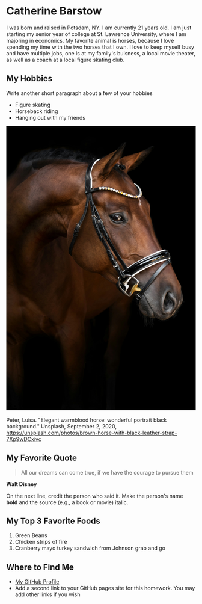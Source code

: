 # Catherine Barstow
I was born and raised in Potsdam, NY.  I am currently 21 years old.  I am just starting my senior year of college at St. Lawrence University, where I am majoring in economics.  My favorite animal is horses, because I love spending my time with the two horses that I own.  I love to keep myself busy and have multiple jobs, one is at my family's buisness, a local movie theater, as well as a coach at a local figure skating club.  


## My Hobbies 
Write another short paragraph about a few of your hobbies

+ Figure skating
+ Horseback riding
+ Hanging out with my friends

[![brown horse with black leather strap](luisa-peter-7Xp9wDCxivc-unsplash.jpg "Elegant warmblood horse: wonderful portrait black background by Luisa Peter")](https://unsplash.com/photos/brown-horse-with-black-leather-strap-7Xp9wDCxivc)

Peter, Luisa. "Elegant warmblood horse: wonderful portrait black background." Unsplash, September 2, 2020, https://unsplash.com/photos/brown-horse-with-black-leather-strap-7Xp9wDCxivc 


## My Favorite Quote
> All our dreams can come true, if we have the courage to pursue them

**Walt Disney**

On the next line, credit the person who said it. Make the person's name **bold** and the source (e.g., a book or movie) italic.

## My Top 3 Favorite Foods
1. Green Beans
2. Chicken strips of fire
3. Cranberry mayo turkey sandwich from Johnson grab and go



## Where to Find Me 
+ [My GitHub Profile](https://github.com/cabars22)
+ Add a second link to your GitHub pages site for this homework. You may add other links if you wish



